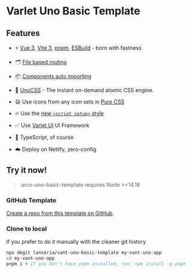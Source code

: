 # Varlet Uno Basic Template

## Features

- ⚡️ [Vue 3](https://github.com/vuejs/core), [Vite 3](https://github.com/vitejs/vite), [pnpm](https://pnpm.io/), [ESBuild](https://github.com/evanw/esbuild) - born with fastness

- 🗂 [File based routing](./src/pages)

- 📦 [Components auto importing](./src/components)

- 🎨 [UnoCSS](https://github.com/antfu/unocss) - The instant on-demand atomic CSS engine.

- 😃 Use icons from any icon sets in [Pure CSS](https://github.com/antfu/unocss/tree/main/packages/preset-icons)

- 🔥 Use the [new `<script setup>` style](https://github.com/vuejs/rfcs/pull/227)

- ✅ Use [Varlet UI](https://varlet.gitee.io/varlet-ui/#/en-US/index) UI Framework

- 🦾 TypeScript, of course

- ☁️ Deploy on Netlify, zero-config

## Try it now!

> arco-uno-basic-template requires Node >=14.18

### GitHub Template

[Create a repo from this template on GitHub](https://github.com/lanseria/vant-uno-basic-template/generate).

### Clone to local

If you prefer to do it manually with the cleaner git history

```bash
npx degit lanseria/vant-uno-basic-template my-vant-uno-app
cd my-vant-uno-app
pnpm i # If you don't have pnpm installed, run: npm install -g pnpm
```
